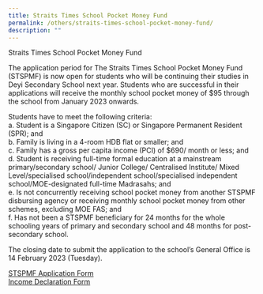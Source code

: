 ```yaml
---
title: Straits Times School Pocket Money Fund
permalink: /others/straits-times-school-pocket-money-fund/
description: ""
---
```

Straits Times School Pocket Money Fund 

The application period for The Straits Times School Pocket Money Fund (STSPMF) is now open for students who will be continuing their studies in Deyi Secondary School next year. Students who are successful in their applications will receive the monthly school pocket money of $95 through the school from January 2023 onwards. 

Students have to meet the following criteria: <br>
a. Student is a Singapore Citizen (SC) or Singapore Permanent Resident (SPR); and <Br>
b. Family is living in a 4-room HDB flat or smaller; and <br>
c. Family has a gross per capita income (PCI) of $690/ month or less; and <br>
d. Student is receiving full-time formal education at a mainstream primary/secondary school/ Junior College/ Centralised Institute/ Mixed Level/specialised school/independent school/specialised independent school/MOE-designated full-time Madrasahs; and <br>
e. Is not concurrently receiving school pocket money from another STSPMF disbursing agency or receiving monthly school pocket money from other schemes, excluding MOE FAS; and <br>
f. Has not been a STSPMF beneficiary for 24 months for the whole schooling years of primary and secondary school and 48 months for post-secondary school. 

The closing date to submit the application to the school’s General Office is 14 February 2023 (Tuesday).

[STSPMF Application Form](/files/Annex%20A%20-%202022%20STSPMF%20Application%20Form%20for%20schools%20REVISED%202023%20Cycle%201.pdf) <br>
[Income Declaration Form](/files/Annex%20B%20-%20Income%20declaration%20form_2022%20REVISED%202023%20Cycle%201.pdf)